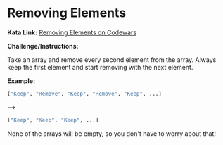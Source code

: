 # Removing Elements

**Kata Link:** [Removing Elements on Codewars](https://www.codewars.com/kata/5769b3802ae6f8e4890009d2/train/python)

**Challenge/Instructions:**

Take an array and remove every second element from the array. Always keep the first element and start removing with the next element.

**Example:**

```py 
["Keep", "Remove", "Keep", "Remove", "Keep", ...] 
```
--> 
```py 
["Keep", "Keep", "Keep", ...] 
```

None of the arrays will be empty, so you don't have to worry about that!
